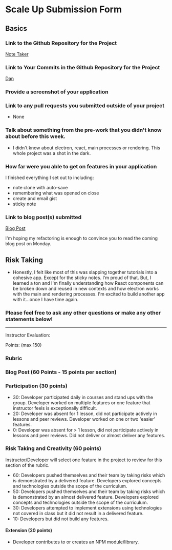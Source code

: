 # Scale Up Submission Form

## Basics

### Link to the Github Repository for the Project
[Note Taker](https://github.com/danjwinter/note-taker)

### Link to Your Commits in the Github Repository for the Project
[Dan](https://github.com/danjwinter/note-taker/commits/master?author=danjwinter)


### Provide a screenshot of your application

### Link to any pull requests you submitted outside of your project
- None

### Talk about something from the pre-work that you didn't know about before this week.
- I didn't know about electron, react, main processes or rendering. This whole project was a shot in the dark.

### How far were you able to get on features in your application
I finished everything I set out to including:
- note clone with auto-save
- remembering what was opened on close
- create and email gist
- sticky note

### Link to blog post(s) submitted

[Blog Post](https://medium.com/@dan.j.winter/building-desktop-apps-with-electron-and-react-at-turing-school-985abd48e70c#.yz7gstfuc)

I'm hoping my refactoring is enough to convince you to read the coming blog post on Monday.


## Risk Taking
  - Honestly, I felt like most of this was slapping together tutorials into a cohesive app. Except for the sticky notes. I'm proud of that. But, I learned a ton and I'm finally understanding how React components can be broken down and reused in new contexts and how electron works with the main and rendering processes. I'm excited to build another app with it...once I have time again.

### Please feel free to ask any other questions or make any other statements below!

-----

Instructor Evaluation:

Points: (max 150)

### Rubric

### Blog Post (60 Points - 15 points per section)  

### Participation (30 points)
  * 30: Developer participated daily in courses and stand ups with the group. Developer worked on multiple features or one feature that instructor feels is exceptionally difficult.
  * 20: Developer was absent for 1 lesson, did not participate actively in lessons and peer reviews. Developer worked on one or two 'easier' features.
  * 0: Developer was absent for > 1 lesson, did not participate actively in lessons and peer reviews. Did not deliver or almost deliver any features.

### Risk Taking and Creativity (60 points)

Instructor/Developer will select one feature in the project to review for this section of the rubric.

  * 60: Developers pushed themselves and their team by taking risks which is demonstrated by a delivered feature. Developers explored concepts and technologies outside the scope of the curriculum.
  * 50: Developers pushed themselves and their team by taking risks which is demonstrated by an almost delivered feature. Developers explored concepts and technologies outside the scope of the curriculum.
  * 30: Developers attempted to implement extensions using technologies not covered in class but it did not result in a delivered feature.
  * 10: Developers but did not build any features.

#### Extension (20 points)

  * Developer contributes to or creates an NPM module/library.
